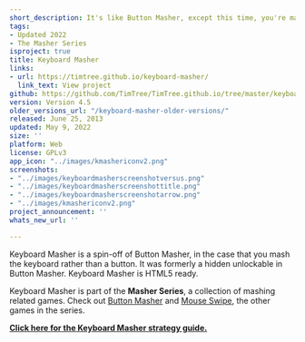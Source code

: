 ```yaml
---
short_description: It's like Button Masher, except this time, you're mashing the keyboard!
tags:
- Updated 2022
- The Masher Series
isproject: true
title: Keyboard Masher
links:
- url: https://timtree.github.io/keyboard-masher/
  link_text: View project
github: https://github.com/TimTree/TimTree.github.io/tree/master/keyboard-masher
version: Version 4.5
older_versions_url: "/keyboard-masher-older-versions/"
released: June 25, 2013
updated: May 9, 2022
size: ''
platform: Web
license: GPLv3
app_icon: "../images/kmashericonv2.png"
screenshots:
- "../images/keyboardmasherscreenshotversus.png"
- "../images/keyboardmasherscreenshottitle.png"
- "../images/keyboardmasherscreenshotarrow.png"
- "../images/kmashericonv2.png"
project_announcement: ''
whats_new_url: ''

---
```

Keyboard Masher is a spin-off of Button Masher, in the case that you mash the keyboard rather than a button. It was formerly a hidden unlockable in Button Masher. Keyboard Masher is HTML5 ready.

Keyboard Masher is part of the **Masher Series**, a collection of mashing related games. Check out [Button Masher](/button-masher/) and [Mouse Swipe](/mouse-swipe/), the other games in the series.

[**Click here for the Keyboard Masher strategy guide.**](/blog/the-keyboard-masher-strategy-guide/)